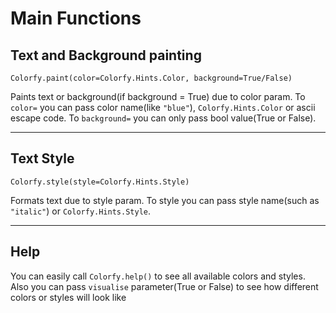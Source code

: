 # Main Functions
## Text and Background painting
```Colorfy.paint(color=Colorfy.Hints.Color, background=True/False)```

Paints text or background(if background = True) due to color param. To ```color=``` you can pass color name(like ```"blue"```), ```Colorfy.Hints.Color``` or ascii escape code. To ```background=``` you can only pass bool value(True or False).

---
## Text Style
```Colorfy.style(style=Colorfy.Hints.Style)```

Formats text due to style param. To style you can pass style name(such as ```"italic"```) or ```Colorfy.Hints.Style```.

---
## Help
You can easily call ```Colorfy.help()``` to see all available colors and styles. Also you can pass ```visualise``` parameter(True or False) to see how different colors or styles will look like